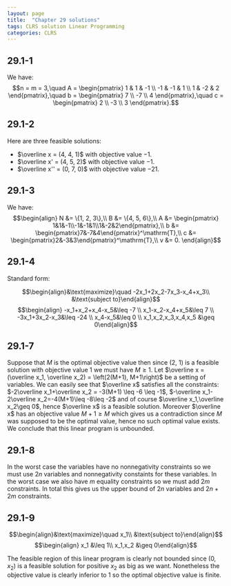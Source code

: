 ```yaml
---
layout: page
title:  "Chapter 29 solutions"
tags: CLRS solution Linear Programming
categories: CLRS
---
```

## 29.1-1

We have:
$$n = m = 3,\quad
A =
\begin{pmatrix} 1 &  1 & -1 \\
               -1 & -1 &  1 \\
		1 & -2 &  2
\end{pmatrix},\quad
b = \begin{pmatrix} 7 \\ -7 \\ 4 \end{pmatrix},\quad
c = \begin{pmatrix} 2 \\ -3 \\ 3 \end{pmatrix}.$$

## 29.1-2

Here are three feasible solutions:

- $\overline x = (4, 4, 1)$ with objective value $-1$.
- $\overline x' = (4, 5, 2)$ with objective value $-1$.
- $\overline x'' = (0, 7, 0)$ with objective value $-21$.

## 29.1-3

We have:
$$\begin{align}
N &= \{1, 2, 3\},\\
B &= \{4, 5, 6\},\\
A &= \begin{pmatrix} 1&1&-1\\-1&-1&1\\1&-2&2\end{pmatrix},\\
b &= \begin{pmatrix}7&-7&4\end{pmatrix}^\mathrm{T},\\
c &= \begin{pmatrix}2&-3&3\end{pmatrix}^\mathrm{T},\\
v &= 0.
\end{align}$$

## 29.1-4

Standard form:

$$\begin{align}&\text{maximize}\quad -2x_1+2x_2-7x_3-x_4+x_3\\
&\text{subject to}\end{align}$$
$$\begin{align}
-x_1+x_2+x_4-x_5&\leq -7 \\
x_1-x_2-x_4+x_5&\leq 7 \\
-3x_1+3x_2-x_3&\leq -24 \\
 x_4-x_5&\leq 0 \\
 x_1,x_2,x_3,x_4,x_5 &\geq 0\end{align}$$

## 29.1-7

Suppose that $M$ is the optimal objective value then since (2, 1) is a feasible solution with objective value $1$ we must have $M\geq 1$.
Let $\overline x = (\overline x_1, \overline x_2) = \left(2(M+1), M+1\right)$ be a setting of variables. We can easily see that $\overline x$ satisfies all the constraints: $-2\overline x_1+\overline x_2 = -3(M+1) \leq -6 \leq -1$, $-\overline x_1-2\overline x_2=-4(M+1)\leq -8\leq -2$ and of course $\overline x_1,\overline x_2\geq 0$, hence $\overline x$ is a feasible solution. Moreover $\overline x$ has an objective value $M+1\geq M$ which gives us a contradiction since $M$ was supposed to be the optimal value, hence no such optimal value exists. We conclude that this linear program is unbounded.

## 29.1-8

In the worst case the variables have no nonnegativity constraints so we must use $2n$ variables and nonnegativity constaints for these variables. In the worst case we also have $m$ equality constraints so we must add $2m$ constraints. In total this gives us the upper bound of $2n$ variables and $2n + 2m$ constraints.

## 29.1-9

$$\begin{align}&\text{maximize}\quad x_1\\
&\text{subject to}\end{align}$$
$$\begin{align}
x_1 &\leq 1\\
x_1,x_2 &\geq 0\end{align}$$

The feasible region of this linear program is clearly not bounded since $(0, x_2)$ is a feasible solution for positive $x_2$ as big as we want. Nonetheless the objective value is clearly inferior to $1$ so the optimal objective value is finite.